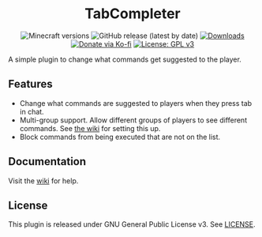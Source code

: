 <h1 align="center">TabCompleter</h1>

<p align="center">
	<img src="https://img.shields.io/badge/Minecraft-1.13--1.19.2-orange" alt="Minecraft versions">
	<img src="https://img.shields.io/github/v/release/hyperdefined/TabCompleter" alt="GitHub release (latest by date)">
	<a href="https://github.com/hyperdefined/TabCompleter/releases"><img src="https://img.shields.io/github/downloads/hyperdefined/TabCompleter/total?logo=github" alt="Downloads"></a>
	<a href="https://ko-fi.com/hyperdefined"><img src="https://img.shields.io/badge/Donate-Ko--fi-red" alt="Donate via Ko-fi"></a>
	<a href="https://www.gnu.org/licenses/gpl-3.0"><img src="https://img.shields.io/badge/License-GPLv3-blue.svg" alt="License: GPL v3"></a>
</p>

A simple plugin to change what commands get suggested to the player.

## Features
* Change what commands are suggested to players when they press tab in chat.
* Multi-group support. Allow different groups of players to see different commands. See [the wiki](https://github.com/hyperdefined/TabCompleter/wiki/Configuration#groups) for setting this up.
* Block commands from being executed that are not on the list.

## Documentation
Visit the [wiki](https://github.com/hyperdefined/TabCompleter/wiki) for help.

## License
This plugin is released under GNU General Public License v3. See [LICENSE](https://github.com/hyperdefined/TabCompleter/blob/master/LICENSE).
